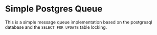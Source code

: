 # Simple Postgres Queue

This is a simple message queue implementation based on the postgresql database and the `SELECT FOR UPDATE`
table locking.

